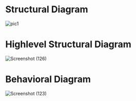 # Structural Diagram
![pic1](https://user-images.githubusercontent.com/98868418/157834529-be32558f-20e0-4820-8a8a-239018fdb886.png)

# Highlevel Structural Diagram
![Screenshot (126)](https://user-images.githubusercontent.com/98868418/157892674-77e8a59c-9859-4f0c-8292-925f25718c32.png)



# Behavioral Diagram
![Screenshot (123)](https://user-images.githubusercontent.com/98868418/157840563-cc327671-bf04-4913-92b9-d156d168ef24.png)
